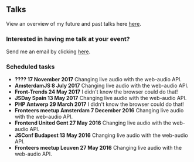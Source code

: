## Talks
View an overview of my future and past talks here [here](https://talks.sambego.be).

### Interested in having me talk at your event?
Send me an email by clicking [here](mailto:sambellen@gmail.com?subject=We%20would%20like%20to%20have%20you%20at%20our%20event!&body=Hi%20Sam,%20we%20wouldd%20like%20to%20have%20you%20at%20our%20event:%20...).

### Scheduled tasks
- **???? 17 November 2017** Changing live audio with the web-audio API.
- **AmsterdamJS 8 July 2017** Changing live audio with the web-audio API.
- **Front-Trends 24 May 2017** I didn't know the browser could do that!
- **JSDay Spain 13 May 2017** Changing live audio with the web-audio API.
- **PHP Antwerp 29 March 2017** I didn't know the browser could do that!
- **Fronteers meetup Amsterdam 7 December 2016** Changing live audio with the web-audio API.
- **Frontend United Gent 27 May 2016** Changing live audio with the web-audio API.
- **JSConf Budapest 13 May 2016** Changing live audio with the web-audio API.
- **Fronteers meetup Leuven 27 May 2016** Changing live audio with the web-audio API.
